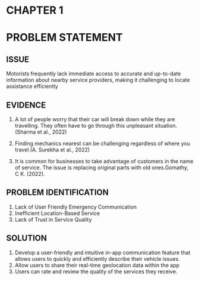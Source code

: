 # CHAPTER 1
# PROBLEM STATEMENT

## ISSUE 
Motorists frequently lack immediate access to accurate and up-to-date information about nearby service providers, making it challenging to locate assistance efficiently

## EVIDENCE
1) A lot of people worry that their car will break down while they are travelling. They often have to go through this unpleasant situation.(Sharma et al., 2022)

2) Finding mechanics nearest can be challenging regardless of where you travel.(A. Surekha et al., 2022)

3) It is common for businesses to take advantage of customers in the name of service. The issue is replacing original parts with old ones.Gomathy, C K. (2022).


## PROBLEM IDENTIFICATION
1) Lack of User Friendly Emergency Communication
2) Inefficient Location-Based Service
3) Lack of Trust in Service Quality


## SOLUTION
1) Develop a user-friendly and intuitive in-app communication feature that allows users to quickly and efficiently describe their vehicle issues.
2) Allow users to share their real-time geolocation data within the app
3) Users can rate and review the quality of the services they receive.



